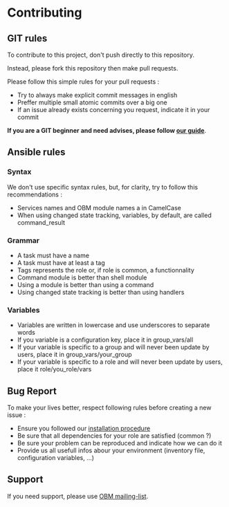 Contributing
============

GIT rules
---------

To contribute to this project, don't push directly to this repository.

Instead, please fork this repository then make pull requests.

Please follow this simple rules for your pull requests :

* Try to always make explicit commit messages in english
* Preffer multiple small atomic commits over a big one
* If an issue already exists concerning you request, indicate it in your commit

__If you are a GIT beginner and need advises, please follow [our guide]__.

Ansible rules
-------------

### Syntax

We don't use specific syntax rules, but, for clarity, try to follow this recommendations :

* Services names and OBM module names a in CamelCase
* When using changed state tracking, variables, by default, are called command_result

### Grammar

* A task must have a name
* A task must have at least a tag
* Tags represents the role or, if role is common, a functionnality
* Command module is better than shell module
* Using a module is better than using a command
* Using changed state tracking is better than using handlers

### Variables

* Variables are written in lowercase and use underscores to separate words
* If you variable is a configuration key, place it in group_vars/all
* If your variable is specific to a group and will never been update by users, place it in group_vars/your_group
* If your variable is specific to a role and will never been update by users, place it role/you_role/vars

Bug Report
----------

To make your lives better, respect following rules before creating a new issue :

* Ensure you followed our [installation procedure]
* Be sure that all dependencies for your role are satisfied (common ?)
* Be sure your problem can be reproduced and indicate how we can do it
* Provide us all usefull infos abour your environment (inventory file, configuration variables, ...)

Support
-------

If you need support, please use [OBM mailing-list].

[installation procedure]: https://github.com/linagora/obm-deploy/blob/master/INSTALL.md "installation procedure"
[our guide]: https://github.com/linagora/obm-deploy/blob/master/docs/git_guide.md "our guide"
[OBM mailing-list]: http://list.obm.org/mailman/listinfo/obm "OBM mailing-list"

